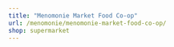 ```yaml
---
title: "Menomonie Market Food Co-op"
url: /menomonie/menomonie-market-food-co-op/
shop: supermarket
---
```

